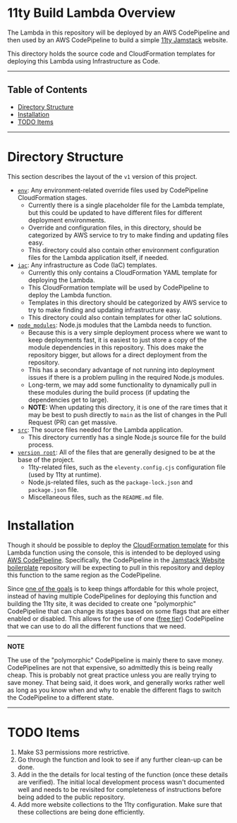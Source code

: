 # 11ty Build Lambda Overview

The Lambda in this repository will be deployed by an AWS CodePipeline and then used by an AWS CodePipeline to build a simple [11ty Jamstack](https://www.11ty.dev) website.

This directory holds the source code and CloudFormation templates for deploying this Lambda using Infrastructure as Code.

---

## Table of Contents

- [Directory Structure](#directory-structure)
- [Installation](#installation)
- [TODO Items](#todo-items)

---

# Directory Structure

This section describes the layout of the `v1` version of this project.

- [`env`](env): Any environment-related override files used by CodePipeline CloudFormation stages.
    * Currently there is a single placeholder file for the Lambda template, but this could be updated to have different files for different deployment environments.
    * Override and configuration files, in this directory, should be categorized by AWS service to try to make finding and updating files easy.
    * This directory could also contain other environment configuration files for the Lambda application itself, if needed.
- [`iac`](iac): Any infrastructure as Code (IaC) templates.
    * Currently this only contains a CloudFormation YAML template for deploying the Lambda.
    * This CloudFormation template will be used by CodePipeline to deploy the Lambda function.
    * Templates in this directory should be categorized by AWS service to try to make finding and updating infrastructure easy.
    * This directory could also contain templates for other IaC solutions.
- [`node_modules`](node_modules): Node.js modules that the Lambda needs to function.
    * Because this is a very simple deployment process where we want to keep deployments fast, it is easiest to just store a copy of the module dependencies in this repository.  This does make the repository bigger, but allows for a direct deployment from the repository.
    * This has a secondary advantage of not running into deployment issues if there is a problem pulling in the required Node.js modules.
    * Long-term, we may add some functionality to dynamically pull in these modules during the build process (if updating the dependencies get to large).
    * **NOTE:** When updating this directory, it is one of the rare times that it may be best to push directly to `main` as the list of changes in the Pull Request (PR) can get massive.
- [`src`](src): The source files needed for the Lambda application.
    * This directory currently has a single Node.js source file for the build process.
- [`version root`](./): All of the files that are generally designed to be at the base of the project.
    * 11ty-related files, such as the `eleventy.config.cjs` configuration file (used by 11ty at runtime).
    * Node.js-related files, such as the `package-lock.json` and `package.json` file.
    * Miscellaneous files, such as the `README.md` file.

# Installation

Though it should be possible to deploy the [CloudFormation template](iac/cfn/lambda/function.yaml) for this Lambda function using the console, this is intended to be deployed using [AWS CodePipeline](https://aws.amazon.com/codepipeline/).  Specifically, the CodePipeline in the [Jamstack Website boilerplate](https://github.com/ngamradt/boilerplate-jamstack-website) repository will be expecting to pull in this repository and deploy this function to the same region as the CodePipeline.

Since [one of the goals](https://nealgamradt.com/posts/2023/06/blog-on-a-budget-goals-and-requirements/index.html) is to keep things affordable for this whole project, instead of having multiple CodePipelines for deploying this function and building the 11ty site, it was decided to create one "polymorphic" CodePipeline that can change its stages based on some flags that are either enabled or disabled.  This allows for the use of one ([free tier](https://aws.amazon.com/free/)) CodePipeline that we can use to do all the different functions that we need.

---
**NOTE**

The use of the "polymorphic" CodePipeline is mainly there to save money.  CodePipelines are not that expensive, so admittedly this is being really cheap.  This is probably not great practice unless you are really trying to save money.  That being said, it does work, and generally works rather well as long as you know when and why to enable the different flags to switch the CodePipeline to a different state.

---

# TODO Items

1. Make S3 permissions more restrictive.
2. Go through the function and look to see if any further clean-up can be done.
3. Add in the the details for local testing of the function (once these details are verified).  The initial local development process wasn't documented well and needs to be revisited for completeness of instructions before being added to the public repository.
4. Add more website collections to the 11ty configuration.  Make sure that these collections are being done efficiently.